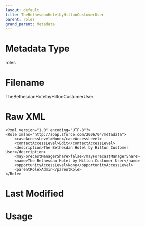 ```yaml
---
layout: default
title: TheBethesdanHotelbyHiltonCustomerUser
parent: roles
grand_parent: Metadata
---
```

# Metadata Type
roles


# Filename 
TheBethesdanHotelbyHiltonCustomerUser


# Raw XML
```
<?xml version="1.0" encoding="UTF-8"?>
<Role xmlns="http://soap.sforce.com/2006/04/metadata">
    <caseAccessLevel>None</caseAccessLevel>
    <contactAccessLevel>Edit</contactAccessLevel>
    <description>The Bethesdan Hotel by Hilton Customer User</description>
    <mayForecastManagerShare>false</mayForecastManagerShare>
    <name>The Bethesdan Hotel by Hilton Customer User</name>
    <opportunityAccessLevel>None</opportunityAccessLevel>
    <parentRole>Admin</parentRole>
</Role>
```


# Last Modified


# Usage
